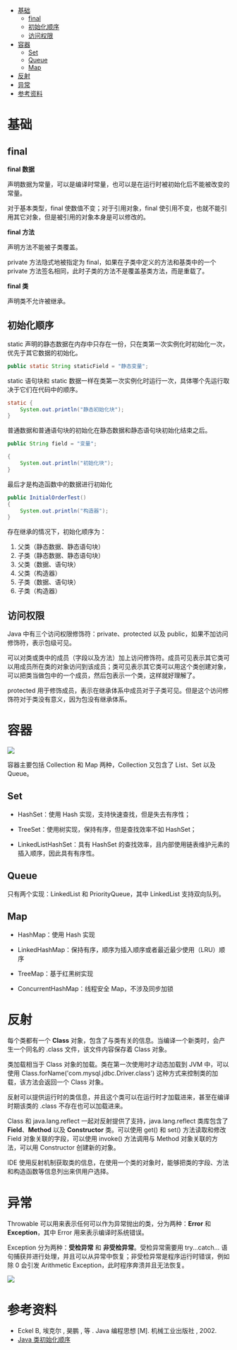 <!-- GFM-TOC -->
* [基础](#基础)
    * [ final](#-final)
    * [初始化顺序](#初始化顺序)
    * [访问权限](#访问权限)
* [容器](#容器)
    * [Set](#set)
    * [Queue](#queue)
    * [Map](#map)
* [反射](#反射)
* [异常](#异常)
* [参考资料](#参考资料)
<!-- GFM-TOC -->

# 基础

##  final

**final 数据**

声明数据为常量，可以是编译时常量，也可以是在运行时被初始化后不能被改变的常量。

对于基本类型，final 使数值不变；对于引用对象，final 使引用不变，也就不能引用其它对象，但是被引用的对象本身是可以修改的。

**final 方法**

声明方法不能被子类覆盖。

private 方法隐式地被指定为 final，如果在子类中定义的方法和基类中的一个 private 方法签名相同，此时子类的方法不是覆盖基类方法，而是重载了。

**final 类**

声明类不允许被继承。

## 初始化顺序

static 声明的静态数据在内存中只存在一份，只在类第一次实例化时初始化一次，优先于其它数据的初始化。

```java
public static String staticField = "静态变量";
```

static 语句块和 static 数据一样在类第一次实例化时运行一次，具体哪个先运行取决于它们在代码中的顺序。

```java
static {
    System.out.println("静态初始化块");
}
```

普通数据和普通语句块的初始化在静态数据和静态语句块初始化结束之后。

```java
public String field = "变量";
```

```java
{
    System.out.println("初始化块");
}
```

最后才是构造函数中的数据进行初始化

```java
public InitialOrderTest()
{
    System.out.println("构造器");
}
```

存在继承的情况下，初始化顺序为：

1. 父类（静态数据、静态语句块）
2. 子类（静态数据、静态语句块）
3. 父类（数据、语句块）
4. 父类（构造器）
5. 子类（数据、语句块）
6. 子类（构造器）

## 访问权限

Java 中有三个访问权限修饰符：private、protected 以及 public，如果不加访问修饰符，表示包级可见。

可以对类或类中的成员（字段以及方法）加上访问修饰符。成员可见表示其它类可以用成员所在类的对象访问到该成员；类可见表示其它类可以用这个类创建对象，可以把类当做包中的一个成员，然后包表示一个类，这样就好理解了。

protected 用于修饰成员，表示在继承体系中成员对于子类可见。但是这个访问修饰符对于类没有意义，因为包没有继承体系。

# 容器

![](https://github.com/CyC2018/InterviewNotes/blob/master/pics/114c49a6-72e3-4264-ae07-c564127094ac.png)

容器主要包括 Collection 和 Map 两种，Collection 又包含了 List、Set 以及 Queue。

## Set

- HashSet：使用 Hash 实现，支持快速查找，但是失去有序性；

- TreeSet：使用树实现，保持有序，但是查找效率不如 HashSet；

- LinkedListHashSet：具有 HashSet 的查找效率，且内部使用链表维护元素的插入顺序，因此具有有序性。

## Queue

只有两个实现：LinkedList 和 PriorityQueue，其中 LinkedList 支持双向队列。

## Map

- HashMap：使用 Hash 实现

- LinkedHashMap：保持有序，顺序为插入顺序或者最近最少使用（LRU）顺序

- TreeMap：基于红黑树实现

- ConcurrentHashMap：线程安全 Map，不涉及同步加锁

# 反射

每个类都有一个 **Class** 对象，包含了与类有关的信息。当编译一个新类时，会产生一个同名的 .class 文件，该文件内容保存着 Class 对象。

类加载相当于 Class 对象的加载。类在第一次使用时才动态加载到 JVM 中，可以使用 Class.forName('com.mysql.jdbc.Driver.class') 这种方式来控制类的加载，该方法会返回一个 Class 对象。

反射可以提供运行时的类信息，并且这个类可以在运行时才加载进来，甚至在编译时期该类的 .class 不存在也可以加载进来。

Class 和 java.lang.reflect 一起对反射提供了支持，java.lang.reflect 类库包含了 **Field**、**Method** 以及 **Constructor** 类。可以使用 get() 和 set() 方法读取和修改 Field 对象关联的字段，可以使用 invoke() 方法调用与 Method 对象关联的方法，可以用 Constructor 创建新的对象。

IDE 使用反射机制获取类的信息，在使用一个类的对象时，能够把类的字段、方法和构造函数等信息列出来供用户选择。

# 异常

Throwable 可以用来表示任何可以作为异常抛出的类，分为两种：**Error** 和 **Exception**，其中 Error 用来表示编译时系统错误。

Exception 分为两种：**受检异常** 和 **非受检异常**。受检异常需要用 try...catch... 语句捕获并进行处理，并且可以从异常中恢复；非受检异常是程序运行时错误，例如除 0 会引发 Arithmetic Exception，此时程序奔溃并且无法恢复。

![](https://github.com/CyC2018/InterviewNotes/blob/master/pics/48f8f98e-8dfd-450d-8b5b-df4688f0d377.jpg)

# 参考资料

- Eckel B, 埃克尔 , 昊鹏 , 等 . Java 编程思想 [M]. 机械工业出版社 , 2002.
- [Java 类初始化顺序 ](https://segmentfault.com/a/1190000004527951)
